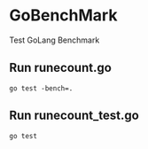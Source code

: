 # GoBenchMark

Test GoLang Benchmark

## Run runecount.go

    go test -bench=.

## Run runecount_test.go

    go test
